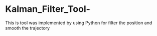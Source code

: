 # Kalman_Filter_Tool-
This is tool was implemented by using Python for filter the position and smooth the trajectory  
